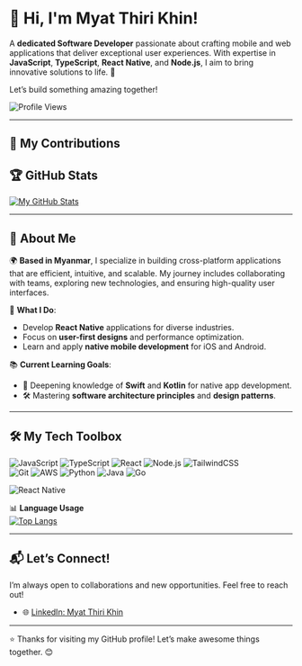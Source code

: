 # 👋 Hi, I'm Myat Thiri Khin!

A **dedicated Software Developer** passionate about crafting mobile and web applications that deliver exceptional user experiences. With expertise in **JavaScript**, **TypeScript**, **React Native**, and **Node.js**, I aim to bring innovative solutions to life. 🚀  

Let’s build something amazing together!  

![Profile Views](https://komarev.com/ghpvc/?username=myatthiri98&style=flat-square&color=blueviolet)

---

## 🌟 My Contributions

## 🏆 GitHub Stats

[![My GitHub Stats](https://github-readme-stats.vercel.app/api?username=myatthiri98&show_icons=true&count_private=true&hide_title=true&theme=radical)](https://github.com/anuraghazra/github-readme-stats)


---

## 💼 About Me

🌍 **Based in Myanmar**, I specialize in building cross-platform applications that are efficient, intuitive, and scalable. My journey includes collaborating with teams, exploring new technologies, and ensuring high-quality user interfaces.  

🎯 **What I Do**:
- Develop **React Native** applications for diverse industries.
- Focus on **user-first designs** and performance optimization.
- Learn and apply **native mobile development** for iOS and Android.  

📚 **Current Learning Goals**:
- 📱 Deepening knowledge of **Swift** and **Kotlin** for native app development.
- 🛠 Mastering **software architecture principles** and **design patterns**.

---

## 🛠 My Tech Toolbox

![JavaScript](https://skillicons.dev/icons?i=javascript) ![TypeScript](https://skillicons.dev/icons?i=typescript) ![React](https://skillicons.dev/icons?i=react) ![Node.js](https://skillicons.dev/icons?i=nodejs) ![TailwindCSS](https://skillicons.dev/icons?i=tailwind)  
![Git](https://skillicons.dev/icons?i=git) ![AWS](https://skillicons.dev/icons?i=aws) ![Python](https://skillicons.dev/icons?i=python) ![Java](https://skillicons.dev/icons?i=java) ![Go](https://skillicons.dev/icons?i=go)

![React Native](https://img.icons8.com/external-tal-revivo-color-tal-revivo/96/000000/external-react-a-javascript-library-for-building-user-interfaces-logo-color-tal-revivo.png)


📊 **Language Usage**  
[![Top Langs](https://github-readme-stats.vercel.app/api/top-langs/?username=myatthiri98&layout=compact&theme=radical)](https://github.com/anuraghazra/github-readme-stats)

---

## 📬 Let’s Connect!

I’m always open to collaborations and new opportunities. Feel free to reach out!  

- 🌐 [LinkedIn: Myat Thiri Khin](https://www.linkedin.com/in/myat-thiri-khin)  

---

⭐️ Thanks for visiting my GitHub profile! Let’s make awesome things together. 😊
